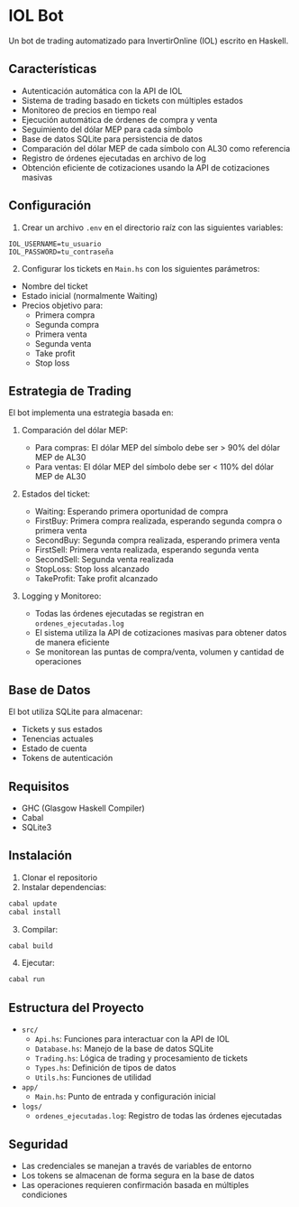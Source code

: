 # IOL Bot

Un bot de trading automatizado para InvertirOnline (IOL) escrito en Haskell.

## Características

- Autenticación automática con la API de IOL
- Sistema de trading basado en tickets con múltiples estados
- Monitoreo de precios en tiempo real
- Ejecución automática de órdenes de compra y venta
- Seguimiento del dólar MEP para cada símbolo
- Base de datos SQLite para persistencia de datos
- Comparación del dólar MEP de cada símbolo con AL30 como referencia
- Registro de órdenes ejecutadas en archivo de log
- Obtención eficiente de cotizaciones usando la API de cotizaciones masivas

## Configuración

1. Crear un archivo `.env` en el directorio raíz con las siguientes variables:
```
IOL_USERNAME=tu_usuario
IOL_PASSWORD=tu_contraseña
```

2. Configurar los tickets en `Main.hs` con los siguientes parámetros:
- Nombre del ticket
- Estado inicial (normalmente Waiting)
- Precios objetivo para:
  - Primera compra
  - Segunda compra
  - Primera venta
  - Segunda venta
  - Take profit
  - Stop loss

## Estrategia de Trading

El bot implementa una estrategia basada en:

1. Comparación del dólar MEP:
   - Para compras: El dólar MEP del símbolo debe ser > 90% del dólar MEP de AL30
   - Para ventas: El dólar MEP del símbolo debe ser < 110% del dólar MEP de AL30

2. Estados del ticket:
   - Waiting: Esperando primera oportunidad de compra
   - FirstBuy: Primera compra realizada, esperando segunda compra o primera venta
   - SecondBuy: Segunda compra realizada, esperando primera venta
   - FirstSell: Primera venta realizada, esperando segunda venta
   - SecondSell: Segunda venta realizada
   - StopLoss: Stop loss alcanzado
   - TakeProfit: Take profit alcanzado

3. Logging y Monitoreo:
   - Todas las órdenes ejecutadas se registran en `ordenes_ejecutadas.log`
   - El sistema utiliza la API de cotizaciones masivas para obtener datos de manera eficiente
   - Se monitorean las puntas de compra/venta, volumen y cantidad de operaciones

## Base de Datos

El bot utiliza SQLite para almacenar:
- Tickets y sus estados
- Tenencias actuales
- Estado de cuenta
- Tokens de autenticación

## Requisitos

- GHC (Glasgow Haskell Compiler)
- Cabal
- SQLite3

## Instalación

1. Clonar el repositorio
2. Instalar dependencias:
```bash
cabal update
cabal install
```

3. Compilar:
```bash
cabal build
```

4. Ejecutar:
```bash
cabal run
```

## Estructura del Proyecto

- `src/`
  - `Api.hs`: Funciones para interactuar con la API de IOL
  - `Database.hs`: Manejo de la base de datos SQLite
  - `Trading.hs`: Lógica de trading y procesamiento de tickets
  - `Types.hs`: Definición de tipos de datos
  - `Utils.hs`: Funciones de utilidad
- `app/`
  - `Main.hs`: Punto de entrada y configuración inicial
- `logs/`
  - `ordenes_ejecutadas.log`: Registro de todas las órdenes ejecutadas

## Seguridad

- Las credenciales se manejan a través de variables de entorno
- Los tokens se almacenan de forma segura en la base de datos
- Las operaciones requieren confirmación basada en múltiples condiciones
